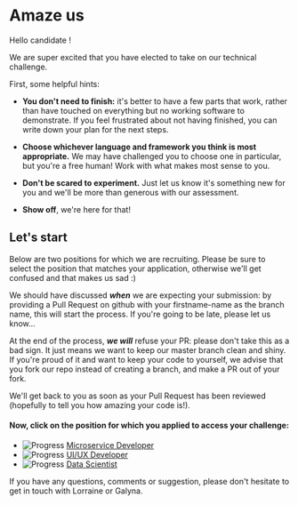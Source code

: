 # Amaze us

Hello candidate !

We are super excited that you have elected to take on our technical challenge.

First, some helpful hints:
- **You don't need to finish:** it's better to have a few parts that work, rather than have touched on everything but no
 working software to demonstrate. If you feel frustrated about not having finished, you can write down your plan for the 
 next steps.

- **Choose whichever language and framework you think is most appropriate.** We may have challenged you to choose one in
 particular, but you're a free human! Work with what makes most sense to you.

- **Don't be scared to experiment.** Just let us know it's something new for you and we'll be more than generous with our
 assessment.

- **Show off**, we're here for that!

## Let's start
Below are two positions for which we are recruiting. Please be sure to select the position that matches your application, 
otherwise we'll get confused and that makes us sad :)

We should have discussed **_when_** we are expecting your submission: by providing a Pull Request on github with your 
firstname-name as the branch name, this will start the process. If you're going to be late, please let us know...

At the end of the process, **_we will_** refuse your PR: please don't take this as a bad sign. It just means we want to 
keep our master branch clean and shiny. If you're proud of it and want to keep your code to yourself, we advise that you 
fork our repo instead of creating a branch, and make a PR out of your fork.

We'll get back to you as soon as your Pull Request has been reviewed (hopefully to tell you how amazing your code is!).

#### Now, click on the position for which you applied to access your challenge:

+ ![Progress](http://progressed.io/bar/0)   [Microservice Developer](/microservice) 
+ ![Progress](http://progressed.io/bar/0)   [UI/UX Developer](/uiux) 
+ ![Progress](http://progressed.io/bar/0)   [Data Scientist](/datascience/time-series) 

If you have any questions, comments or suggestion, please don't hesitate to get in touch with Lorraine or Galyna.
